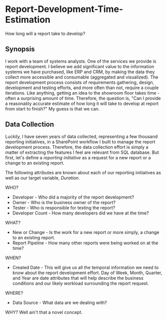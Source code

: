 # Report-Development-Time-Estimation
How long will a report take to develop?

## Synopsis
I work with a team of systems analysts.  One of the services we provide is report development.  I believe we add significant value to the information systems we have purchased, like ERP and CRM, by making the data they collect more accessible and consumable (aggregated and visualized).  The report development process consists of requirements gathering, design, development and testing efforts, and more often than not, require a couple iterations.  Like anything, getting an idea to the showroom floor takes time - often a surprising amount of time.  Therefore, the question is, "Can I provide a reasonably accurate estimate of how long it will take to develop at report from start to finish?"  My guess is that we can.

## Data Collection
Luckily, I have seven years of data collected, representing a few thousand reporting initiatives, in a SharePoint workflow I built to manage the report development process.  Therefore, the data collection effort is simply a matter of extracting the features I feel are relevant from SQL database.  But first, let's define a *reporting initiative* as a request for a new report or a change to an existing report.

The following attributes are known about each of our reporting initiatives as well as our target variable, *Duration*.

WHO?
- Developer - Who did a majority of the report development?
- Owner - Who is the business owner of the report?
- Tester - Who is responsible for testing the report?
- Developer Count - How many developers did we have at the time?

WHAT?
- New or Change - Is the work for a new report or more simply, a change to an existing report.
- Report Pipeline - How many other reports were being worked on at the time?

WHEN?
- Created Date - This will give us all the temporal information we need to know about the report development effort.  Day of Week, Month, Quarter, and Year are date attributes that will help describe the business conditions and our likely workload surrounding the report request.

WHERE?
- Data Source - What data are we dealing with?

WHY?
Well ain't that a novel concept.
